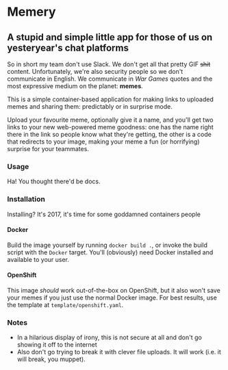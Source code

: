 # Memery

## A stupid and simple little app for those of us on yesteryear's chat platforms

So in short my team don't use Slack. We don't get all that pretty GIF ~~shit~~ content. Unfortunately, we're also security people so we don't communicate in English. We communicate in *War Games* quotes and the most expressive medium on the planet: **memes**.

This is a simple container-based application for making links to uploaded memes and sharing them: predictably or in surprise mode.

Upload your favourite meme, optionally give it a name, and you'll get two links to your new web-powered meme goodness: one has the name right there in the link so people know what they're getting, the other is a code that redirects to your image, making your meme a fun (or horrifying) surprise for your teammates.

### Usage

Ha! You thought there'd be docs.

### Installation

Installing? It's 2017, it's time for some goddamned containers people

#### Docker

Build the image yourself by running `docker build .`, or invoke the build script with the `Docker` target. You'll (obviously) need Docker installed and available to your user.

#### OpenShift

This image *should* work out-of-the-box on OpenShift, but it also won't save your memes if you just use the normal Docker image. For best results, use the template at `template/openshift.yaml`.

### Notes

- In a hilarious display of irony, this is not secure at all and don't go showing it off to the internet
- Also don't go trying to break it with clever file uploads. It will work (i.e. it will break, you muppet).